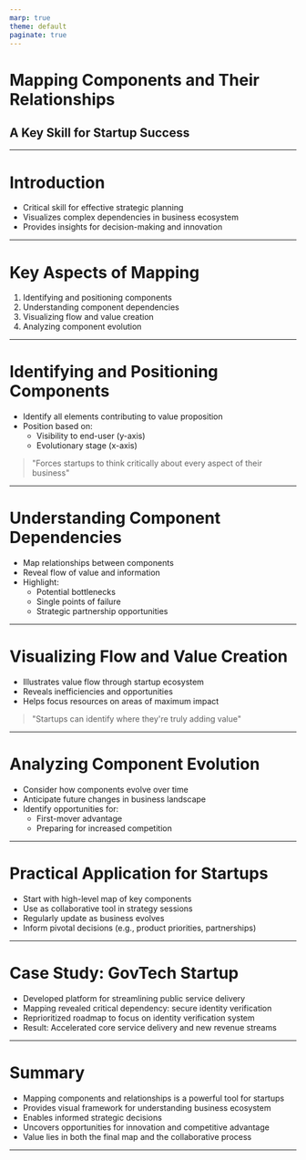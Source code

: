 ```yaml
---
marp: true
theme: default
paginate: true
---
```


# Mapping Components and Their Relationships
## A Key Skill for Startup Success

---

# Introduction

- Critical skill for effective strategic planning
- Visualizes complex dependencies in business ecosystem
- Provides insights for decision-making and innovation

---

# Key Aspects of Mapping

1. Identifying and positioning components
2. Understanding component dependencies
3. Visualizing flow and value creation
4. Analyzing component evolution

---

# Identifying and Positioning Components

- Identify all elements contributing to value proposition
- Position based on:
  - Visibility to end-user (y-axis)
  - Evolutionary stage (x-axis)

> "Forces startups to think critically about every aspect of their business"

---

# Understanding Component Dependencies

- Map relationships between components
- Reveal flow of value and information
- Highlight:
  - Potential bottlenecks
  - Single points of failure
  - Strategic partnership opportunities

---

# Visualizing Flow and Value Creation

- Illustrates value flow through startup ecosystem
- Reveals inefficiencies and opportunities
- Helps focus resources on areas of maximum impact

> "Startups can identify where they're truly adding value"

---

# Analyzing Component Evolution

- Consider how components evolve over time
- Anticipate future changes in business landscape
- Identify opportunities for:
  - First-mover advantage
  - Preparing for increased competition

---

# Practical Application for Startups

- Start with high-level map of key components
- Use as collaborative tool in strategy sessions
- Regularly update as business evolves
- Inform pivotal decisions (e.g., product priorities, partnerships)

---

# Case Study: GovTech Startup

- Developed platform for streamlining public service delivery
- Mapping revealed critical dependency: secure identity verification
- Reprioritized roadmap to focus on identity verification system
- Result: Accelerated core service delivery and new revenue streams

---

# Summary

- Mapping components and relationships is a powerful tool for startups
- Provides visual framework for understanding business ecosystem
- Enables informed strategic decisions
- Uncovers opportunities for innovation and competitive advantage
- Value lies in both the final map and the collaborative process

---